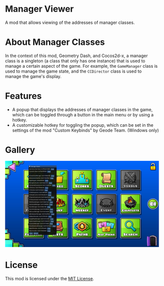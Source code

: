 # Manager Viewer
A mod that allows viewing of the addresses of manager classes.

# About Manager Classes
In the context of this mod, Geometry Dash, and Cocos2d-x, a manager class is a singleton (a class that only has one instance) that is used to manage a certain aspect of the game. For example, the `GameManager` class is used to manage the game state, and the `CCDirector` class is used to manage the game's display.

# Features
- A popup that displays the addresses of manager classes in the game, which can be toggled through a button in the main menu or by using a hotkey.
- A customizable hotkey for toggling the popup, which can be set in the settings of the mod "Custom Keybinds" by Geode Team. (Windows only)

# Gallery
![Manager Viewer](./resources/manager-viewer.png)

# License
This mod is licensed under the [MIT License](./LICENSE).